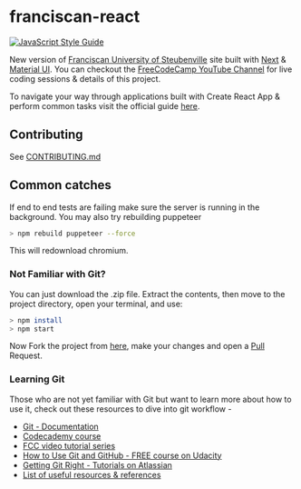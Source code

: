 # franciscan-react

[![JavaScript Style Guide](https://img.shields.io/badge/code_style-standard-brightgreen.svg)](https://standardjs.com)

New version of
[Franciscan University of Steubenville](https://www.franciscan.edu/) site built
with [Next](https://zeit.co/next) &
[Material UI](https://github.com/callemall/material-ui). You can checkout the
[FreeCodeCamp YouTube Channel](https://www.youtube.com/playlist?list=PLWKjhJtqVAbknyJ7hSrf1WKh_Xnv9RL1r)
for live coding sessions & details of this project.

To navigate your way through applications built with Create React App & perform
common tasks visit the official guide
[here](https://github.com/facebookincubator/create-react-app/blob/master/packages/react-scripts/template/README.md).

## Contributing

See [CONTRIBUTING.md](CONTRIBUTING.md)

## Common catches

If end to end tests are failing make sure the server is running in the
background. You may also try rebuilding puppeteer

```bash
> npm rebuild puppeteer --force
```

This will redownload chromium.

### Not Familiar with Git?

You can just download the .zip file. Extract the contents, then move to the
project directory, open your terminal, and use:

```bash
> npm install
> npm start
```
Now Fork the project from [here](https://github.com/fus-marcom/franciscan-react), make your changes and open a [Pull](https://github.com/fus-marcom/franciscan-react/pulls) Request.

### Learning Git

Those who are not yet familiar with Git but want to learn more about how to use
it, check out these resources to dive into git workflow -

* [Git - Documentation](https://git-scm.com/doc)
* [Codecademy course](https://www.codecademy.com/learn/learn-git)
* [FCC video tutorial series](https://www.youtube.com/watch?v=vR-y_2zWrIE&list=PLWKjhJtqVAbkFiqHnNaxpOPhh9tSWMXIF)
* [How to Use Git and GitHub - FREE course on Udacity](https://www.udacity.com/course/how-to-use-git-and-github--ud775#)
* [Getting Git Right - Tutorials on Atlassian](https://www.atlassian.com/git)
* [List of useful resources & references](https://gist.github.com/eashish93/3eca6a90fef1ea6e586b7ec211ff72a5)
